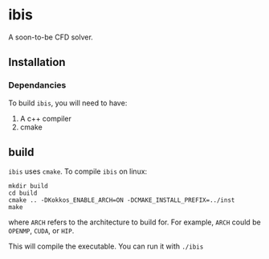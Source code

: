 # ibis
A soon-to-be CFD solver.

## Installation
### Dependancies
To build `ibis`, you will need to have:
  1. A c++ compiler
  2. cmake

## build
`ibis` uses `cmake`. To compile `ibis` on linux:

```
mkdir build
cd build
cmake .. -DKokkos_ENABLE_ARCH=ON -DCMAKE_INSTALL_PREFIX=../inst
make
```

where `ARCH` refers to the architecture to build for. For example, `ARCH` could be `OPENMP`, `CUDA`, or `HIP`.

This will compile the executable. You can run it with `./ibis`
